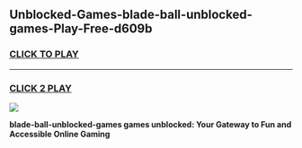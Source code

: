 
## Unblocked-Games-blade-ball-unblocked-games-Play-Free-d609b
<h3>
<a href="https://premium76.site?title=blade-ball-unblocked-games&ref=19M">CLICK TO PLAY</a></h3>
<hr>

<h3>
<a href="https://premium76.site?title=blade-ball-unblocked-games&ref=19M">CLICK 2 PLAY</a>
  
</h3>

<a href="https://premium76.site?title=blade-ball-unblocked-games&ref=19M"><img src="https://clearcache.store/games.png"></a>


**blade-ball-unblocked-games games unblocked: Your Gateway to Fun and Accessible Online Gaming**
